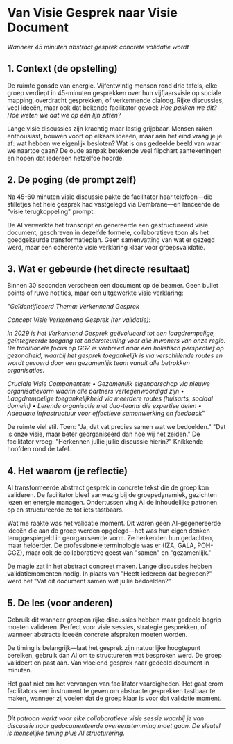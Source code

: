 # Van Visie Gesprek naar Visie Document

*Wanneer 45 minuten abstract gesprek concrete validatie wordt*

## 1. Context (de opstelling)

De ruimte gonsde van energie. Vijfentwintig mensen rond drie tafels, elke groep verdiept in 45-minuten gesprekken over hun vijfjaarsvisie op sociale mapping, overdracht gesprekken, of verkennende dialoog. Rijke discussies, veel ideeën, maar ook dat bekende facilitator gevoel: *Hoe pakken we dit? Hoe weten we dat we op één lijn zitten?*

Lange visie discussies zijn krachtig maar lastig grijpbaar. Mensen raken enthousiast, bouwen voort op elkaars ideeën, maar aan het eind vraag je je af: wat hebben we eigenlijk besloten? Wat is ons gedeelde beeld van waar we naartoe gaan? De oude aanpak betekende veel flipchart aantekeningen en hopen dat iedereen hetzelfde hoorde.

## 2. De poging (de prompt zelf)

Na 45-60 minuten visie discussie pakte de facilitator haar telefoon—die stilletjes het hele gesprek had vastgelegd via Dembrane—en lanceerde de "visie terugkoppeling" prompt.

De AI verwerkte het transcript en genereerde een gestructureerd visie document, geschreven in dezelfde formele, collaboratieve toon als het goedgekeurde transformatieplan. Geen samenvatting van wat er gezegd werd, maar een coherente visie verklaring klaar voor groepsvalidatie.

## 3. Wat er gebeurde (het directe resultaat)

Binnen 30 seconden verscheen een document op de beamer. Geen bullet points of ruwe notities, maar een uitgewerkte visie verklaring:

*"Geïdentificeerd Thema: Verkennend Gesprek*

*Concept Visie Verkennend Gesprek (ter validatie):*

*In 2029 is het Verkennend Gesprek geëvolueerd tot een laagdrempelige, geïntegreerde toegang tot ondersteuning voor alle inwoners van onze regio. De traditionele focus op GGZ is verbreed naar een holistisch perspectief op gezondheid, waarbij het gesprek toegankelijk is via verschillende routes en wordt gevoerd door een gezamenlijk team vanuit alle betrokken organisaties.*

*Cruciale Visie Componenten:*
*• Gezamenlijk eigenaarschap via nieuwe organisatievorm waarin alle partners vertegenwoordigd zijn*
*• Laagdrempelige toegankelijkheid via meerdere routes (huisarts, sociaal domein)*
*• Lerende organisatie met duo-teams die expertise delen*
*• Adequate infrastructuur voor effectieve samenwerking en feedback*"

De ruimte viel stil. Toen: "Ja, dat vat precies samen wat we bedoelden." "Dat is onze visie, maar beter georganiseerd dan hoe wij het zeiden." De facilitator vroeg: "Herkennen jullie jullie discussie hierin?" Knikkende hoofden rond de tafel.

## 4. Het waarom (je reflectie)

AI transformeerde abstract gesprek in concrete tekst die de groep kon valideren. De facilitator bleef aanwezig bij de groepsdynamiek, gezichten lezen en energie managen. Ondertussen ving AI de inhoudelijke patronen op en structureerde ze tot iets tastbaars.

Wat me raakte was het validatie moment. Dit waren geen AI-gegenereerde ideeën die aan de groep werden opgelegd—het was hun eigen denken teruggespiegeld in georganiseerde vorm. Ze herkenden hun gedachten, maar helderder. De professionele terminologie was er (IZA, GALA, POH-GGZ), maar ook de collaboratieve geest van "samen" en "gezamenlijk."

De magie zat in het abstract concreet maken. Lange discussies hebben validatiemomenten nodig. In plaats van "Heeft iedereen dat begrepen?" werd het "Vat dit document samen wat jullie bedoelden?"

## 5. De les (voor anderen)

Gebruik dit wanneer groepen rijke discussies hebben maar gedeeld begrip moeten valideren. Perfect voor visie sessies, strategie gesprekken, of wanneer abstracte ideeën concrete afspraken moeten worden.

De timing is belangrijk—laat het gesprek zijn natuurlijke hoogtepunt bereiken, gebruik dan AI om te structureren wat besproken werd. De groep valideert en past aan. Van vloeiend gesprek naar gedeeld document in minuten.

Het gaat niet om het vervangen van facilitator vaardigheden. Het gaat erom facilitators een instrument te geven om abstracte gesprekken tastbaar te maken, wanneer zij voelen dat de groep klaar is voor dat validatie moment.

---

*Dit patroon werkt voor elke collaboratieve visie sessie waarbij je van discussie naar gedocumenteerde overeenstemming moet gaan. De sleutel is menselijke timing plus AI structurering.*
